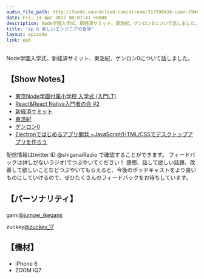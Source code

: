 ```yaml
---
audio_file_path: http://feeds.soundcloud.com/stream/317590416-user-194620696-ep6.mp3
date: Fri, 14 Apr 2017 00:07:41 +0000
description: Node学園入学式、新経済サミット、東浩紀、ゲンロン0について話しました。
title: 'ep.6 楽しいエンジニアの哲学'
layout: episode
link: ep6
---
```


<p><span>Node学園入学式、新経済サミット、東浩紀、ゲンロン0について話しました。</span></p>
<h2>
  <p>【Show Notes】</p>
</h2>
<ul>
    <li><a href="https://nodejs.connpass.com/event/48827/" target="_blank">東京Node学園付属小学校 入学式 (入門LT)</a></li>
    <li><a href="https://react-native-meetup.connpass.com/event/51618/" target="_blank">React&React Native入門者の会 #2</a></li>
    <li><a href="http://nest.jane.or.jp/" target="_blank">新経済サミット</a></li>
    <li><a href="https://twitter.com/hazuma?lang=ja" target="_blank">東浩紀</a></li>
    <li><a href="https://www.amazon.co.jp/%E3%82%B2%E3%83%B3%E3%83%AD%E3%83%B30-%E8%A6%B3%E5%85%89%E5%AE%A2%E3%81%AE%E5%93%B2%E5%AD%A6-%E6%9D%B1-%E6%B5%A9%E7%B4%80/dp/490718820X" target="_blank">ゲンロン0</a></li>
    <li><a href="https://www.amazon.co.jp/dp/4774188190/ref=pd_lpo_sbs_14_t_0?_encoding=UTF8&psc=1&refRID=75GSV4WZ3WAR54JKMYQF" target="_blank">Electronではじめるアプリ開発 ~JavaScript/HTML/CSSでデスクトップアプリを作ろう</a></li>
</ul>
<p><span>
  配信情報はtwitter ID @shiganaiRadio で確認することができます。
  フィードバックは(#しがないラジオ)でつぶやいてください！
  感想、話して欲しい話題、改善して欲しいことなどつぶやいてもらえると、今後のポッドキャストをより良いものにしていけるので、ぜひたくさんのフィードバックをお待ちしています。
</span></p>
<h2>
  <p>【パーソナリティ】</p>
</h2>
<p><span>gami<a href="https://twitter.com/search?q=%40jumpei_ikegami&src=typd&lang=ja" target="_blank">@jumpei_ikegami</a></span></p>
<p><span>zuckey<a href="https://twitter.com/search?q=%40zuckey_17&src=typd&lang=ja" target="_blank">@zuckey_17</a></span></p>
<h2>
  <p>【機材】</p>
</h2>
<ul>
    <li>iPhone 6</li>
    <li>ZOOM IQ7</li>
</ul>
